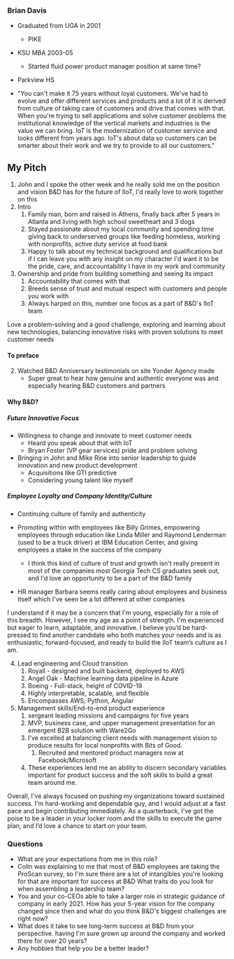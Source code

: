 ### Brian Davis
- Graduated from UGA in 2001
	- PIKE
- KSU MBA 2003-05
	- Started fluid power product manager position at same time?
- Parkview HS

- "You can't make it 75 years without loyal customers. We've had to evolve and offer different services and products and a lot of it is derived from culture of taking care of customers and drive that comes with that. When you're trying to sell applications and solve customer problems the institutional knowledge of the vertical markets and industries is the value we can bring. IoT is the modernization of customer service and looks different from years ago. IoT's about data so customers can be smarter about their work and we try to provide to all our customers."


## My Pitch

1. John and I spoke the other week and he really sold me on the position and vision B&D has for the future of IIoT, I'd really love to work together on this
3. Intro
	1. Family man, born and raised in Athens, finally back after 5 years in Atlanta and living with high school sweetheart and 3 dogs
	2. Stayed passionate about my local community and spending time giving back to underserved groups like feeding homeless, working with nonprofits, active duty service at food bank
	3. Happy to talk about my technical background and qualifications but if I can leave you with any insight on my character I'd want it to be the pride, care, and accountability I have in my work and community
4. Ownership and pride from building something and seeing its impact
	1. Accountability that comes with that
	2. Breeds sense of trust and mutual respect with customers and people you work with
	3. Always harped on this, number one focus as a part of B&D's IIoT team

Love a problem-solving and a good challenge, exploring and learning about new technologies, balancing innovative risks with proven solutions to meet customer needs

#### To preface
2. Watched B&D Anniversary testimonials on site Yonder Agency made
	- Super great to hear how genuine and authentic everyone was and especially hearing B&D customers and partners 

#### Why B&D?
##### Future Innovative Focus
- Willingness to change and innovate to meet customer needs
	- Heard you speak about that with IoT
	- Bryan Foster (VP gear services) pride and problem solving
- Bringing in John and Mike Rine into senior leadership to guide innovation and new product development
	- Acquisitions like GTI predictive
	- Considering young talent like myself

##### Employee Loyalty and Company Identity/Culture
- Continuing culture of family and authenticity
- Promoting within with employees like Billy Grimes, empowering employees through education like Linda Miller and Raymond Lenderman (used to be a truck driver) at IBM Education Center, and giving employees a stake in the success of the company
	- I think this kind of culture of trust and growth isn't really present in most of the companies most Georgia Tech CS graduates seek out, and I'd love an opportunity to be a part of the B&D family

- HR manager Barbara seems really caring about employees and business itself which I've seen be a lot different at other companies

I understand if it may be a concern that I'm young, especially for a role of this breadth. However, I see my age as a point of strength. I'm experienced but eager to learn, adaptable, and innovative. I believe you’d be hard-pressed to find another candidate who both matches your needs and is as enthusiastic, forward-focused, and ready to build the IIoT team’s culture as I am.

4. Lead engineering and Cloud transition
	1. Royall - designed and built backend, deployed to AWS
	2. Angel Oak - Machine learning data pipeline in Azure
	3. Boeing - Full-stack, height of COVID-19
	4. Highly interpretable, scalable, and flexible
	5. Encompasses AWS, Python, Angular
6. Management skills/End-to-end product experience
	1. sergeant leading missions and campaigns for five years
	2. MVP, business case, and upper management presentation for an emergent B2B solution with Ware2Go
	3. I’ve excelled at balancing client needs with management vision to produce results for local nonprofits with Bits of Good. 
		1. Recruited and mentored product managers now at Facebook/Microsoft
	4. These experiences lend me an ability to discern secondary variables important for product success and the soft skills to build a great team around me.

Overall, I've always focused on pushing my organizations toward sustained success. I'm hard-working and dependable guy, and I would adjust at a fast pace and begin contributing immediately. As a quarterback, I’ve got the poise to be a leader in your locker room and the skills to execute the game plan, and I’d love a chance to start on your team.

### Questions
- What are your expectations from me in this role? 
- Colin was explaining to me that most of B&D employees are taking the ProScan survey, so I'm sure there are a lot of intangibles you're looking for that are important for success at B&D What traits do you look for when assembling a leadership team?
- You and your co-CEOs able to take a larger role in strategic guidance of company in early 2021. How has your 5-year vision for the company changed since then and what do you think B&D's biggest challenges are right now?
- What does it take to see long-term success at B&D from your perspective. having I'm sure grown up around the company and worked there for over 20 years?
- Any hobbies that help you be a better leader?